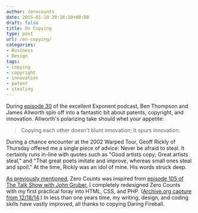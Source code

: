 ```yaml
---
author: zerocounts
date: 2015-01-10 20:16:10+00:00
draft: false
title: On Copying
type: post
url: /on-copying/
categories:
- Business
- Design
tags:
- copying
- copyright
- innovation
- patent
- stealing
---
```


During [episode 30](https://itunes.apple.com/us/podcast/episode-030-xiaomi/id826420969?i=330770407&mt=2) of the excellent Exponent podcast, Ben Thompson and James Allworth spin off into a fantastic bit about patents, copyright, and innovation. Allworth's polarizing take should whet your appetite:

> Copying each other doesn't blunt innovation; It spurs innovation.

During a chance encounter at the 2002 Warped Tour, Geoff Rickly of Thursday offered me a single piece of advice: Never be afraid to steal. It certainly runs in-line with quotes such as "Good artists copy; Great artists steal," and "That great poets imitate and improve, whereas small ones steal and spoil." At the time, Rickly was an idol of mine. His words struck deep.

[As previously mentioned](/2014/12/30/2014-zero-counts-launch-greatest-hits/), Zero Counts was inspired from [episode 105 of The Talk Show with John Gruber](/2015/01/01/jason-snell-on-solo-blogging-stresses/), I completely redesigned Zero Counts with my first practical foray into HTML, CSS, and PHP. ([Archive.org capture from 12/18/14](https://web.archive.org/web/20141218152034/https://www.zerocounts.net/).) In less than one years time, my writing, design, and coding skills have vastly improved, all thanks to copying Daring Fireball.
